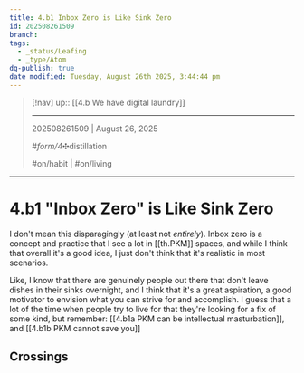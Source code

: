 ```yaml
---
title: 4.b1 Inbox Zero is Like Sink Zero
id: 202508261509
branch: 
tags:
  - _status/Leafing
  - _type/Atom
dg-publish: true
date modified: Tuesday, August 26th 2025, 3:44:44 pm
---
```


> [!nav]
> up:: [[4.b We have digital laundry]]
>
> ---
> 202508261509 | August 26, 2025
>
> #_form/4_✣distillation 
> 
> #on/habit | #on/living

---

# 4.b1 "Inbox Zero" is Like Sink Zero

I don't mean this disparagingly (at least not *entirely*). Inbox zero is a concept and practice that I see a lot in [[th.PKM]] spaces, and while I think that overall it's a good idea, I just don't think that it's realistic in most scenarios.

Like, I know that there are genuinely people out there that don't leave dishes in their sinks overnight, and I think that it's a great aspiration, a good motivator to envision what you can strive for and accomplish. I guess that a lot of the time when people try to live for that they're looking for a fix of some kind, but remember: [[4.b1a PKM can be intellectual masturbation]], and [[4.b1b PKM cannot save you]]
## Crossings
